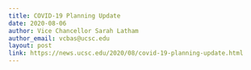 ```yaml
---
title: COVID-19 Planning Update
date: 2020-08-06
author: Vice Chancellor Sarah Latham
author_email: vcbas@ucsc.edu
layout: post
link: https://news.ucsc.edu/2020/08/covid-19-planning-update.html
---
```

